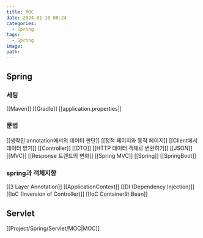 ```yaml
---
title: MOC
date: 2024-01-18 00:24
categories:
  - Spring
tags:
  - Spring
image: 
path:
---
```

## Spring
### 세팅
[[Maven]]
[[Gradle]]
[[application.properties]]

### 문법
[[생략된 annotation에서의 데이터 판단]]
[[정적 페이지와 동적 페이지]]
[[Client에서 데이터 받기]]
[[Controller]]
[[DTO]]
[[HTTP 데이터 객체로 변환하기]]
[[JSON]]
[[MVC]]
[[Response 트렌드의 변화]]
[[Spring MVC]]
[[Spring]]
[[SpringBoot]]

### spring과 객체지향
[[3 Layer Annotation]]
[[ApplicationContext]]
[[DI (Dependency Injection)]]
[[IoC (Inversion of Controller)]]
[[IoC Container와 Bean]]






## Servlet
[[Project/Spring/Servlet/MOC|MOC]]